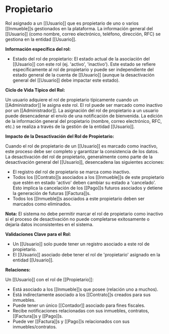 # Propietario

Rol asignado a un [[Usuario]] que es propietario de uno o varios [[Inmueble]]s gestionados en la plataforma. La información general del [[Usuario]] (como nombre, correo electrónico, teléfono, dirección, RFC) se gestiona en la entidad [[Usuario]].

**Información específica del rol:**
*   Estado del rol de propietario: El estado actual de la asociación del [[Usuario]] con este rol (ej. 'activo', 'inactivo'). Este estado se refiere específicamente al rol de propietario y puede ser independiente del estado general de la cuenta de [[Usuario]] (aunque la desactivación general del [[Usuario]] debe impactar este estado).

**Ciclo de Vida Típico del Rol:**

Un usuario adquiere el rol de propietario típicamente cuando un [[Administrador]] le asigna este rol. El rol puede ser marcado como inactivo por un [[Administrador]]. La asignación del rol de propietario a un usuario puede desencadenar el envío de una notificación de bienvenida. La edición de la información general del propietario (nombre, correo electrónico, RFC, etc.) se realiza a través de la gestión de la entidad [[Usuario]].

**Impacto de la Desactivación del Rol de Propietario:**

Cuando el rol de propietario de un [[Usuario]] es marcado como inactivo, este proceso debe ser completo y garantizar la consistencia de los datos. La desactivación del rol de propietario, generalmente como parte de la desactivación general del [[Usuario]], desencadena las siguientes acciones:

*   El registro del rol de propietario se marca como inactivo.
*   Todos los [[Contrato]]s asociados a los [[Inmueble]]s de este propietario que estén en estado 'activo' deben cambiar su estado a 'cancelado'. Esto implica la cancelación de los [[Pago]]s futuros asociados y detiene la generación de futuras [[Factura]]s.
*   Todos los [[Inmueble]]s asociados a este propietario deben ser marcados como eliminados.

**Nota:** El sistema no debe permitir marcar el rol de propietario como inactivo si el proceso de desactivación no puede completarse exitosamente o dejaría datos inconsistentes en el sistema.

**Validaciones Clave para el Rol:**

*   Un [[Usuario]] solo puede tener un registro asociado a este rol de propietario.
*   El [[Usuario]] asociado debe tener el rol de 'propietario' asignado en la entidad [[Usuario]].

**Relaciones:**

Un [[Usuario]] con el rol de [[Propietario]]:

*   Está asociado a los [[Inmueble]]s que posee (relación uno a muchos).
*   Está indirectamente asociado a los [[Contrato]]s creados para sus inmuebles.
*   Puede tener un único [[Contador]] asociado para fines fiscales.
*   Recibe notificaciones relacionadas con sus inmuebles, contratos, [[Factura]]s y [[Pago]]s.
*   Puede ver [[Factura]]s y [[Pago]]s relacionados con sus inmuebles/contratos.
